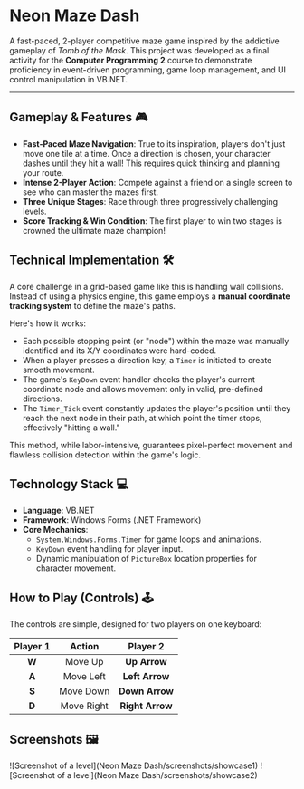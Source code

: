 # Neon Maze Dash

A fast-paced, 2-player competitive maze game inspired by the addictive gameplay of *Tomb of the Mask*. This project was developed as a final activity for the **Computer Programming 2** course to demonstrate proficiency in event-driven programming, game loop management, and UI control manipulation in VB.NET.

---

## Gameplay & Features 🎮

-   **Fast-Paced Maze Navigation**: True to its inspiration, players don't just move one tile at a time. Once a direction is chosen, your character dashes until they hit a wall! This requires quick thinking and planning your route.
-   **Intense 2-Player Action**: Compete against a friend on a single screen to see who can master the mazes first.
-   **Three Unique Stages**: Race through three progressively challenging levels.
-   **Score Tracking & Win Condition**: The first player to win two stages is crowned the ultimate maze champion!

## Technical Implementation 🛠️

A core challenge in a grid-based game like this is handling wall collisions. Instead of using a physics engine, this game employs a **manual coordinate tracking system** to define the maze's paths.

Here's how it works:
-   Each possible stopping point (or "node") within the maze was manually identified and its X/Y coordinates were hard-coded.
-   When a player presses a direction key, a `Timer` is initiated to create smooth movement.
-   The game's `KeyDown` event handler checks the player's current coordinate node and allows movement only in valid, pre-defined directions.
-   The `Timer_Tick` event constantly updates the player's position until they reach the next node in their path, at which point the timer stops, effectively "hitting a wall."

This method, while labor-intensive, guarantees pixel-perfect movement and flawless collision detection within the game's logic.

## Technology Stack 💻

-   **Language**: VB.NET
-   **Framework**: Windows Forms (.NET Framework)
-   **Core Mechanics**:
    -   `System.Windows.Forms.Timer` for game loops and animations.
    -   `KeyDown` event handling for player input.
    -   Dynamic manipulation of `PictureBox` location properties for character movement.

## How to Play (Controls) 🕹️

The controls are simple, designed for two players on one keyboard:

| Player 1 | Action | Player 2 |
| :---: | :---: | :---: |
| **W** | Move Up | **Up Arrow** |
| **A** | Move Left | **Left Arrow** |
| **S** | Move Down | **Down Arrow** |
| **D** | Move Right | **Right Arrow** |

## Screenshots 🖼️

![Screenshot of a level](Neon Maze Dash/screenshots/showcase1)
![Screenshot of a level](Neon Maze Dash/screenshots/showcase2)
